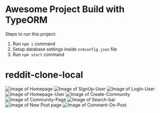 # Awesome Project Build with TypeORM

Steps to run this project:

1. Run `npm i` command
2. Setup database settings inside `ormconfig.json` file
3. Run `npm start` command
# reddit-clone-local
![Image of Homepage](https://github.com/atharva20-coder/mock-images/blob/main/readit_%20the%20front%20page%20of%20the%20internet%20%E2%80%94%20Mozilla%20Firefox%2004-03-2021%2010_28_50.png)
![Image of SignUp-User](https://github.com/atharva20-coder/mock-images/blob/main/Register%20%E2%80%94%20Mozilla%20Firefox%2004-03-2021%2010_32_55.png)
![Image of LogIn-User](https://github.com/atharva20-coder/mock-images/blob/main/Login%20%E2%80%94%20Mozilla%20Firefox%2004-03-2021%2010_39_43.png)
![Image of Homepage-User](https://github.com/atharva20-coder/mock-images/blob/main/Register%20%E2%80%94%20Mozilla%20Firefox%2004-03-2021%2010_33_32.png)
![Image of Create-Community](https://github.com/atharva20-coder/mock-images/blob/main/Register%20%E2%80%94%20Mozilla%20Firefox%2004-03-2021%2010_33_39.png)
![Image of Community-Page](https://github.com/atharva20-coder/mock-images/blob/main/Register%20%E2%80%94%20Mozilla%20Firefox%2004-03-2021%2010_34_11.png)
![Image of Search-bar](https://github.com/atharva20-coder/mock-images/blob/main/Register%20%E2%80%94%20Mozilla%20Firefox%2004-03-2021%2010_33_52.png)
![Image of New Post page](https://github.com/atharva20-coder/mock-images/blob/main/Register%20%E2%80%94%20Mozilla%20Firefox%2004-03-2021%2010_34_42.png)
![Image of Comment-On-Post](https://github.com/atharva20-coder/mock-images/blob/main/Register%20%E2%80%94%20Mozilla%20Firefox%2004-03-2021%2010_34_24.png)
